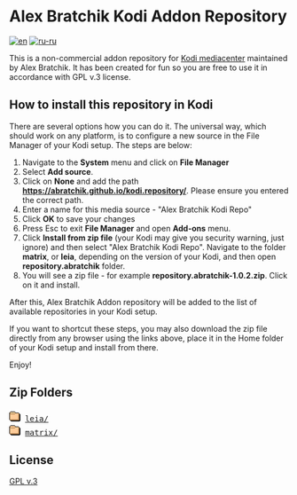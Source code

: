 # Alex Bratchik Kodi Addon Repository 
[![en](https://img.shields.io/badge/lang-en-red.svg)](https://github.com/abratchik/kodi.repository/blob/master/Readme.md)
[![ru-ru](https://img.shields.io/badge/lang-ru--ru-green.svg)](https://github.com/abratchik/kodi.repository/blob/master/Readme.ru-ru.md)

This is a non-commercial addon repository for [Kodi mediacenter](https://kodi.tv) 
maintained by Alex Bratchik.
It has been created for fun so you are free to use it in  accordance 
with GPL v.3 license.

## How to install this repository in Kodi

There are several options how you can do it. The universal way, which 
should work on any platform, is to configure a new source in the 
File Manager of your Kodi setup. The steps are below:

1. Navigate to the **System** menu and click on **File Manager**
2. Select **Add source**. 
3. Click on **None** and add the path **https://abratchik.github.io/kodi.repository/**. 
   Please ensure you entered the correct path.
5. Enter a name for this media source - "Alex Bratchik Kodi Repo"
6. Click **OK** to save your changes
7. Press Esc to exit **File Manager** and open **Add-ons** menu.
8. Click **Install from zip file** (your Kodi may give you security warning, just ignore)
   and then select "Alex Bratchik Kodi Repo". Navigate to the folder 
   **matrix**, or 
   **leia**,
   depending on the version of your Kodi, and then open **repository.abratchik** folder.
9. You will see a zip file - for example **repository.abratchik-1.0.2.zip**. Click on it
   and install.
   
After this, Alex Bratchik Addon repository will be added to the list of available repositories
in your Kodi setup.

If you want to shortcut these steps, you may also download the zip file directly 
from any browser using the links above, place it in the Home folder of your
Kodi setup and install from there.

Enjoy!

## Zip Folders
<pre>
<img src="icons/folder.gif" alt="[DIR]" width="20" height="22"> <a href="leia/">leia/</a> 
<img src="icons/folder.gif" alt="[DIR]" width="20" height="22"> <a href="matrix/">matrix/</a> 
</pre>

## License

[GPL v.3](http://www.gnu.org/copyleft/gpl.html)